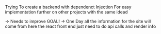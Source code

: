 Trying To create a backend with dependenct Injection
For easy implementation further on other projects with the same idead 

-> Needs to improve
GOAL!
-> One Day all the information for the site will come from here the react front end just need to do api calls and render info 

